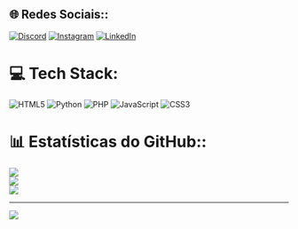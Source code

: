 
## 🌐 Redes Sociais::
[![Discord](https://img.shields.io/badge/Discord-%237289DA.svg?logo=discord&logoColor=white)](htttps://discord.gg/https://discord.gg/HM6gBczgXX) [![Instagram](https://img.shields.io/badge/Instagram-%23E4405F.svg?logo=Instagram&logoColor=white)](https://instagram.com/dev.yuri21) [![LinkedIn](https://img.shields.io/badge/LinkedIn-%230077B5.svg?logo=linkedin&logoColor=white)](https://linkedin.com/in/https://www.linkedin.com/in/yuri-hostins-650461252/) 

# 💻 Tech Stack:
![HTML5](https://img.shields.io/badge/html5-%23E34F26.svg?style=for-the-badge&logo=html5&logoColor=white) ![Python](https://img.shields.io/badge/python-3670A0?style=for-the-badge&logo=python&logoColor=ffdd54) ![PHP](https://img.shields.io/badge/php-%23777BB4.svg?style=for-the-badge&logo=php&logoColor=white) ![JavaScript](https://img.shields.io/badge/javascript-%23323330.svg?style=for-the-badge&logo=javascript&logoColor=%23F7DF1E) ![CSS3](https://img.shields.io/badge/css3-%231572B6.svg?style=for-the-badge&logo=css3&logoColor=white)
# 📊 Estatísticas do GitHub::
![](https://github-readme-stats.vercel.app/api?username=Yuri-Hostins&theme=dark&hide_border=false&include_all_commits=false&count_private=false)<br/>
![](https://github-readme-streak-stats.herokuapp.com/?user=Yuri-Hostins&theme=dark&hide_border=false)<br/>
![](https://github-readme-stats.vercel.app/api/top-langs/?username=Yuri-Hostins&theme=dark&hide_border=false&include_all_commits=false&count_private=false&layout=compact)

---
[![](https://visitcount.itsvg.in/api?id=Yuri-Hostins&icon=2&color=5)](https://visitcount.itsvg.in)
